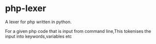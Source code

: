 php-lexer
=========


A lexer for php written in python.


For a given php code that is input from command line,This tokenises the input into keywords,variables etc



